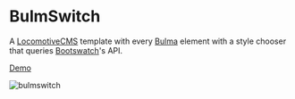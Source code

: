 # BulmSwitch

A [LocomotiveCMS](https://www.locomotivecms.com) template with every [Bulma](https://bulma.io) element with a style chooser that queries [Bootswatch](https://jenil.github.io/bulmaswatch/)'s API.

[Demo](https://bulma.studiowan.fr)

![bulmswitch](https://repository-images.githubusercontent.com/184579808/0eebeb00-6cea-11e9-99f0-3124b55dd915)
